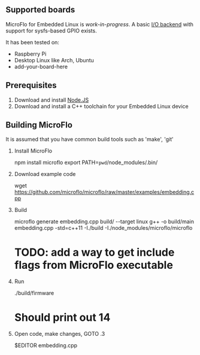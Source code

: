 
Supported boards
-----------------

MicroFlo for Embedded Linux is *work-in-progress*.
A basic [I/O backend](../microflo/linux.hpp) with support for sysfs-based GPIO exists.

It has been tested on:

* Raspberry Pi
* Desktop Linux like Arch, Ubuntu
* add-your-board-here

Prerequisites
-----------------

1. Download and install [Node.JS](http://nodejs.org)
2. Download and install a C++ toolchain for your Embedded Linux device


Building MicroFlo
------------------
It is assumed that you have common build tools such as 'make', 'git'

1. Install MicroFlo

    npm install microflo
    export PATH=`pwd`/node_modules/.bin/

2. Download example code

    wget https://github.com/microflo/microflo/raw/master/examples/embedding.cpp

3. Build

    microflo generate embedding.cpp build/ --target linux
    g++ -o build/main embedding.cpp -std=c++11 -I./build -I./node_modules/microflo/microflo
    # TODO: add a way to get include flags from MicroFlo executable

4. Run

    ./build/firmware
    # Should print out 14

5. Open code, make changes, GOTO .3

    $EDITOR embedding.cpp

